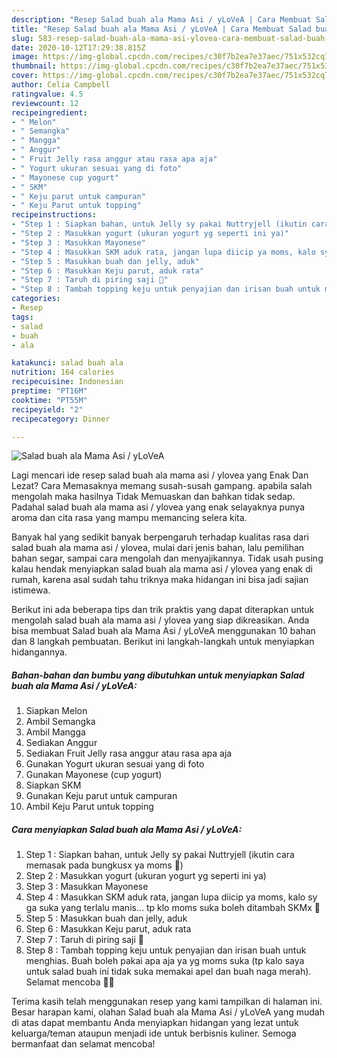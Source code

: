 ```yaml
---
description: "Resep Salad buah ala Mama Asi / yLoVeA | Cara Membuat Salad buah ala Mama Asi / yLoVeA Yang Sempurna"
title: "Resep Salad buah ala Mama Asi / yLoVeA | Cara Membuat Salad buah ala Mama Asi / yLoVeA Yang Sempurna"
slug: 583-resep-salad-buah-ala-mama-asi-ylovea-cara-membuat-salad-buah-ala-mama-asi-ylovea-yang-sempurna
date: 2020-10-12T17:29:38.815Z
image: https://img-global.cpcdn.com/recipes/c30f7b2ea7e37aec/751x532cq70/salad-buah-ala-mama-asi-ylovea-foto-resep-utama.jpg
thumbnail: https://img-global.cpcdn.com/recipes/c30f7b2ea7e37aec/751x532cq70/salad-buah-ala-mama-asi-ylovea-foto-resep-utama.jpg
cover: https://img-global.cpcdn.com/recipes/c30f7b2ea7e37aec/751x532cq70/salad-buah-ala-mama-asi-ylovea-foto-resep-utama.jpg
author: Celia Campbell
ratingvalue: 4.5
reviewcount: 12
recipeingredient:
- " Melon"
- " Semangka"
- " Mangga"
- " Anggur"
- " Fruit Jelly rasa anggur atau rasa apa aja"
- " Yogurt ukuran sesuai yang di foto"
- " Mayonese cup yogurt"
- " SKM"
- " Keju parut untuk campuran"
- " Keju Parut untuk topping"
recipeinstructions:
- "Step 1 : Siapkan bahan, untuk Jelly sy pakai Nuttryjell (ikutin cara memasak pada bungkusx ya moms 🥰)"
- "Step 2 : Masukkan yogurt (ukuran yogurt yg seperti ini ya)"
- "Step 3 : Masukkan Mayonese"
- "Step 4 : Masukkan SKM aduk rata, jangan lupa diicip ya moms, kalo sy ga suka yang terlalu manis... tp klo moms suka boleh ditambah SKMx 🥰"
- "Step 5 : Masukkan buah dan jelly, aduk"
- "Step 6 : Masukkan Keju parut, aduk rata"
- "Step 7 : Taruh di piring saji 🥰"
- "Step 8 : Tambah topping keju untuk penyajian dan irisan buah untuk menghias. Buah boleh pakai apa aja ya yg moms suka (tp kalo saya untuk salad buah ini tidak suka memakai apel dan buah naga merah). Selamat mencoba 🥰😘"
categories:
- Resep
tags:
- salad
- buah
- ala

katakunci: salad buah ala 
nutrition: 164 calories
recipecuisine: Indonesian
preptime: "PT16M"
cooktime: "PT55M"
recipeyield: "2"
recipecategory: Dinner

---
```



![Salad buah ala Mama Asi / yLoVeA](https://img-global.cpcdn.com/recipes/c30f7b2ea7e37aec/751x532cq70/salad-buah-ala-mama-asi-ylovea-foto-resep-utama.jpg)

Lagi mencari ide resep salad buah ala mama asi / ylovea yang Enak Dan Lezat? Cara Memasaknya memang susah-susah gampang. apabila salah mengolah maka hasilnya Tidak Memuaskan dan bahkan tidak sedap. Padahal salad buah ala mama asi / ylovea yang enak selayaknya punya aroma dan cita rasa yang mampu memancing selera kita.

Banyak hal yang sedikit banyak berpengaruh terhadap kualitas rasa dari salad buah ala mama asi / ylovea, mulai dari jenis bahan, lalu pemilihan bahan segar, sampai cara mengolah dan menyajikannya. Tidak usah pusing kalau hendak menyiapkan salad buah ala mama asi / ylovea yang enak di rumah, karena asal sudah tahu triknya maka hidangan ini bisa jadi sajian istimewa.




Berikut ini ada beberapa tips dan trik praktis yang dapat diterapkan untuk mengolah salad buah ala mama asi / ylovea yang siap dikreasikan. Anda bisa membuat Salad buah ala Mama Asi / yLoVeA menggunakan 10 bahan dan 8 langkah pembuatan. Berikut ini langkah-langkah untuk menyiapkan hidangannya.

<!--inarticleads1-->

##### Bahan-bahan dan bumbu yang dibutuhkan untuk menyiapkan Salad buah ala Mama Asi / yLoVeA:

1. Siapkan  Melon
1. Ambil  Semangka
1. Ambil  Mangga
1. Sediakan  Anggur
1. Sediakan  Fruit Jelly rasa anggur atau rasa apa aja
1. Gunakan  Yogurt ukuran sesuai yang di foto
1. Gunakan  Mayonese (cup yogurt)
1. Siapkan  SKM
1. Gunakan  Keju parut untuk campuran
1. Ambil  Keju Parut untuk topping




<!--inarticleads2-->

##### Cara menyiapkan Salad buah ala Mama Asi / yLoVeA:

1. Step 1 : Siapkan bahan, untuk Jelly sy pakai Nuttryjell (ikutin cara memasak pada bungkusx ya moms 🥰)
1. Step 2 : Masukkan yogurt (ukuran yogurt yg seperti ini ya)
1. Step 3 : Masukkan Mayonese
1. Step 4 : Masukkan SKM aduk rata, jangan lupa diicip ya moms, kalo sy ga suka yang terlalu manis... tp klo moms suka boleh ditambah SKMx 🥰
1. Step 5 : Masukkan buah dan jelly, aduk
1. Step 6 : Masukkan Keju parut, aduk rata
1. Step 7 : Taruh di piring saji 🥰
1. Step 8 : Tambah topping keju untuk penyajian dan irisan buah untuk menghias. Buah boleh pakai apa aja ya yg moms suka (tp kalo saya untuk salad buah ini tidak suka memakai apel dan buah naga merah). Selamat mencoba 🥰😘




Terima kasih telah menggunakan resep yang kami tampilkan di halaman ini. Besar harapan kami, olahan Salad buah ala Mama Asi / yLoVeA yang mudah di atas dapat membantu Anda menyiapkan hidangan yang lezat untuk keluarga/teman ataupun menjadi ide untuk berbisnis kuliner. Semoga bermanfaat dan selamat mencoba!
